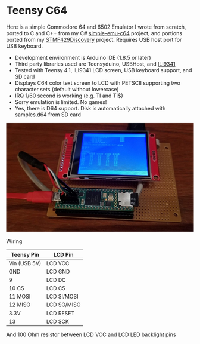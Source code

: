 # Teensy C64 #

Here is a simple Commodore 64 and 6502 Emulator I wrote from scratch, ported to C and C++ from my C# [simple-emu-c64](https://github.com/davervw/simple-emu-c64) project, and portions ported from my [STMF429Discovery](https://techwithdave.davevw.com/2020/04/commodore-64-for-stm32f429-discovery.html) project.  Requires USB host port for USB keyboard.

* Development environment is Arduino IDE (1.8.5 or later)
* Third party libraries used are Teensyduino, USBHost, and [ILI9341](https://github.com/KurtE/ILI9341_t3n.git)  
* Tested with Teensy 4.1, ILI9341 LCD screen, USB keyboard support, and SD card
* Displays C64 color text screen to LCD with PETSCII supporting two character sets (default without lowercase)
* IRQ 1/60 second is working (e.g. TI and TI$)
* Sorry emulation is limited.  No games!
* Yes, there is D64 support.  Disk is automatically attached with samples.d64 from SD card

![](teensy41_lcd.jpg)

Wiring

| Teensy Pin   | LCD Pin     |
| ------------ | ----------- |
| Vin (USB 5V) | LCD VCC     |
| GND          | LCD GND     |
| 9            | LCD DC      |
| 10 CS        | LCD CS      |
| 11 MOSI      | LCD SI/MOSI |
| 12 MISO      | LCD SO/MISO |
| 3.3V         | LCD RESET   |
| 13           | LCD SCK     |

And 100 Ohm resistor between LCD VCC and LCD LED backlight pins
